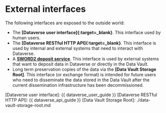 External interfaces
===================

The following interfaces are exposed to the outside world:

* The **[Dataverse user interface]{:target=_blank}**. This interface used by human users.
* The **[Dataverse RESTful HTTP API]{:target=_blank}**. This interface is used by internal and external systems that need to interact with Dataverse.
* A **[SWORD2 deposit service]**. This interface is used by external systems that want to deposit data in Dataverse or directly in the Data Vault.
* Long term preservation copies of the data via the **[Data Vault Storage Root]**. This interface (or exchange format) is intended for future users who need to
  disseminate the data stored in the Data Vault after the current dissemination infrastructure has been decommissioned.

[SWORD2 deposit service]: ./sword.md

[Dataverse user interface]: {{ dataverse_user_guide }}
[Dataverse RESTful HTTP API]: {{ dataverse_api_guide }}
[Data Vault Storage Root]: ./data-vault-storage-root.md
